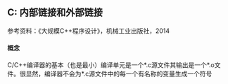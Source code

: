 ## C:  内部链接和外部链接

参考资料：《大规模C++程序设计》，机械工业出版社，2014

#### 概念

C/C++编译器的基本（也是最小）编译单元是一个*.c源文件其输出是一个\*.o文件。很显然，编译器不会为*.c源文件中的每一个有名称的变量生成一个符号


